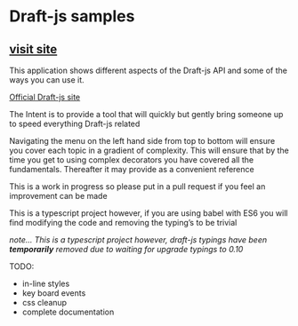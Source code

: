 # Draft-js samples


## [visit site](https://draftjs-samples-jnlmhnwfoh.now.sh)

This application shows different aspects of the Draft-js API and some of the ways you can use it.

[Official Draft-js site](https://facebook.github.io/draft-js/)  

The Intent is to provide a tool that will quickly but gently bring someone up to speed everything Draft-js related

Navigating the menu on the left hand side from top to bottom will ensure you cover each topic in a gradient of complexity. 
This will ensure that by the time you get to using complex decorators you have covered all the fundamentals. 
Thereafter it may provide as a convenient reference

This is a work in progress so please put in a pull request if you feel an improvement can be made

This is a typescript project however, if you are using babel with ES6 you will find modifying the code and removing the typing’s to be trivial

*note...  This is a typescript project however, draft-js typings have been ***temporarily***  removed due to waiting for upgrade typings to 0.10*

TODO:

 * in-line styles
 * key board events
 * css cleanup
 * complete documentation